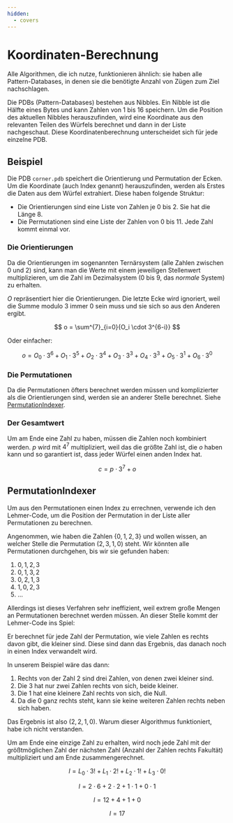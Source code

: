 ```yaml
---
hidden:
  - covers
---
```

# Koordinaten-Berechnung

Alle Algorithmen, die ich nutze, funktionieren ähnlich: sie haben alle Pattern-Databases, in denen sie die benötigte
Anzahl von Zügen zum Ziel nachschlagen.

Die PDBs (Pattern-Databases) bestehen aus Nibbles. Ein Nibble ist die Hälfte eines Bytes und kann Zahlen von 1 bis 16
speichern. Um die Position des aktuellen Nibbles herauszufinden, wird eine Koordinate aus den relevanten Teilen des
Würfels berechnet und dann in der Liste nachgeschaut. Diese Koordinatenberechnung unterscheidet sich für jede einzelne
PDB.

## Beispiel

Die PDB `corner.pdb` speichert die Orientierung und Permutation der Ecken. Um die Koordinate (auch Index genannt)
herauszufinden, werden als Erstes die Daten aus dem Würfel extrahiert. Diese haben folgende Struktur:

* Die Orientierungen sind eine Liste von Zahlen je 0 bis 2. Sie hat die Länge 8.
* Die Permutationen sind eine Liste der Zahlen von 0 bis 11. Jede Zahl kommt einmal vor.

### Die Orientierungen

Da die Orientierungen im sogenannten Ternärsystem (alle Zahlen zwischen 0 und 2) sind, kann man die Werte mit einem
jeweiligen Stellenwert multiplizieren, um die Zahl im Dezimalsystem (0 bis 9, das *normale* System) zu erhalten.

$O$ repräsentiert hier die Orientierungen. Die letzte Ecke wird ignoriert, weil die Summe modulo 3 immer 0 sein muss und
sie sich so aus den Anderen ergibt.

$$
o = \sum^{7}_{i=0}{O_i \cdot 3^{6-i}}
$$

Oder einfacher:

$$
o = O_0 \cdot 3^6 + O_1 \cdot 3^5 + O_2 \cdot 3^4 + O_3 \cdot 3^3 + O_4 \cdot 3^3 + O_5 \cdot 3^1 + O_6 \cdot 3^0
$$

### Die Permutationen

Da die Permutationen öfters berechnet werden müssen und komplizierter als die Orientierungen sind, werden sie an anderer
Stelle berechnet. Siehe [PermutationIndexer](#permutationindexer).

### Der Gesamtwert

Um am Ende eine Zahl zu haben, müssen die Zahlen noch kombiniert werden. $p$ wird mit $4^7$ multipliziert, weil das die
größte Zahl ist, die $o$ haben kann und so garantiert ist, dass jeder Würfel einen anden Index hat.

$$
c = p \cdot 3^7 + o
$$

## PermutationIndexer

Um aus den Permutationen einen Index zu errechnen, verwende ich den Lehmer-Code, um die Position der Permutation in der
Liste aller Permutationen zu berechnen.

Angenommen, wie haben die Zahlen $\{0, 1, 2, 3\}$ und wollen wissen, an welcher Stelle die Permutation $(2, 3, 1, 0)$
steht. Wir könnten alle Permutationen durchgehen, bis wir sie gefunden haben:

1. $0, 1, 2, 3$
2. $0, 1, 3, 2$
3. $0, 2, 1, 3$
4. $1, 0, 2, 3$
5. ...

Allerdings ist dieses Verfahren sehr ineffizient, weil extrem große Mengen an Permutationen berechnet werden müssen.
An dieser Stelle kommt der Lehmer-Code ins Spiel:

Er berechnet für jede Zahl der Permutation, wie viele Zahlen es rechts davon gibt, die kleiner sind. Diese sind dann
das Ergebnis, das danach noch in einen Index verwandelt wird.

In unserem Beispiel wäre das dann:

1. Rechts von der Zahl 2 sind drei Zahlen, von denen zwei kleiner sind.
2. Die 3 hat nur zwei Zahlen rechts von sich, beide kleiner.
3. Die 1 hat eine kleinere Zahl rechts von sich, die Null.
4. Da die 0 ganz rechts steht, kann sie keine weiteren Zahlen rechts neben sich haben.

Das Ergebnis ist also $(2, 2, 1, 0)$. Warum dieser Algorithmus funktioniert, habe ich nicht verstanden.

Um am Ende eine einzige Zahl zu erhalten, wird noch jede Zahl mit der größtmöglichen Zahl der nächsten Zahl (Anzahl der
Zahlen rechts Fakultät) multipliziert und am Ende zusammengerechnet.

$$
l = L_0 \cdot 3! + L_1 \cdot 2! + L_2 \cdot 1! + L_3 \cdot 0!
$$

$$
l = 2 \cdot 6 + 2 \cdot 2 + 1 \cdot 1 + 0 \cdot 1
$$

$$
l = 12 + 4 + 1 + 0
$$

$$
l = 17
$$
